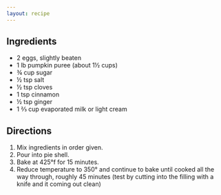 ```yaml
---
layout: recipe
---
```


## Ingredients

- 2 eggs, slightly beaten
- 1 lb pumpkin puree (about 1&frac12; cups)
- &frac34; cup sugar
- &frac12; tsp salt
- &frac12; tsp cloves
- 1 tsp cinnamon
- &frac12; tsp ginger
- 1 &#8532; cup evaporated milk or light cream

## Directions

1. Mix ingredients in order given.
2. Pour into pie shell.
3. Bake at 425&#176;f for 15 minutes.
4. Reduce temperature to 350&#176; and continue to bake until cooked all the way through, roughly 45 minutes (test by cutting into the filling with a knife and it coming out clean)
